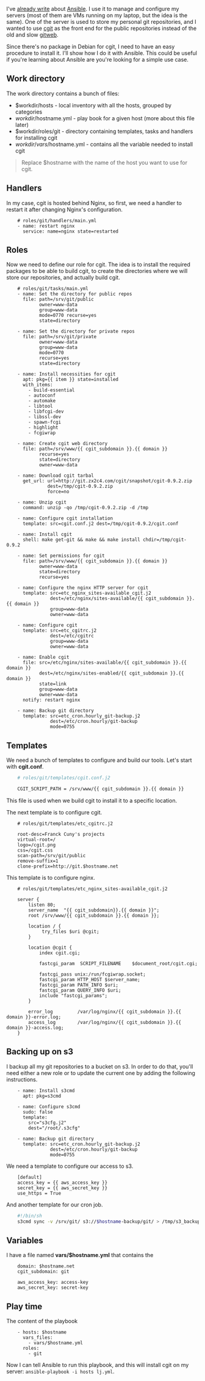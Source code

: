 I've [already write](file:///ansible-and-chef/) about [Ansible](http://www.ansibleworks.com/). I use it to manage and configure my servers (most of them are VMs running on my laptop, but the idea is the same). One of the server is used to store my personal git repositories, and I wanted to use [cgit](http://git.zx2c4.com/cgit/) as the front end for the public repositories instead of the old and slow [gitweb](https://git.wiki.kernel.org/index.php/Gitweb).

Since there's no package in Debian for cgit, I need to have an easy procedure to install it. I'll show how I do it with Ansible. This could be useful if you're learning about Ansible are you're looking for a simple use case.

Work directory
--------------

The work directory contains a bunch of files:

-   $workdir/hosts - local inventory with all the hosts, grouped by categories
-   $workdir/$hostname.yml - play book for a given host (more about this file later)
-   $workdir/roles/git - directory containing templates, tasks and handlers for installing cgit
-   $workdir/vars/$hostname.yml - contains all the variable needed to install cgit

> Replace $hostname with the name of the host you want to use for cgit.

Handlers
--------

In my case, cgit is hosted behind Nginx, so first, we need a handler to restart it after changing Nginx's configuration.

``` example
    # roles/git/handlers/main.yml
    - name: restart nginx
      service: name=nginx state=restarted
```

Roles
-----

Now we need to define our role for cgit. The idea is to install the required packages to be able to build cgit, to create the directories where we will store our repositories, and actually build cgit.

``` example
    # roles/git/tasks/main.yml
    - name: Set the directory for public repos
      file: path=/srv/git/public
            owner=www-data
            group=www-data
            mode=0770 recurse=yes
            state=directory

    - name: Set the directory for private repos
      file: path=/srv/git/private
            owner=www-data
            group=www-data
            mode=0770
            recurse=yes
            state=directory

    - name: Install necessities for cgit
      apt: pkg={{ item }} state=installed
      with_items:
        - build-essential
        - autoconf
        - automake
        - libtool
        - libfcgi-dev
        - libssl-dev
        - spawn-fcgi
        - highlight
        - fcgiwrap

    - name: Create cgit web directory
      file: path=/srv/www/{{ cgit_subdomain }}.{{ domain }}
            recurse=yes
            state=directory
            owner=www-data

    - name: Download cgit tarbal
      get_url: url=http://git.zx2c4.com/cgit/snapshot/cgit-0.9.2.zip
               dest=/tmp/cgit-0.9.2.zip
               force=no

    - name: Unzip cgit
      command: unzip -qo /tmp/cgit-0.9.2.zip -d /tmp

    - name: Configure cgit installation
      template: src=cgit.conf.j2 dest=/tmp/cgit-0.9.2/cgit.conf

    - name: Install cgit
      shell: make get-git && make && make install chdir=/tmp/cgit-0.9.2

    - name: Set permissions for cgit
      file: path=/srv/www/{{ cgit_subdomain }}.{{ domain }}
            owner=www-data
            state=directory
            recurse=yes

    - name: Configure the nginx HTTP server for cgit
      template: src=etc_nginx_sites-available_cgit.j2
                dest=/etc/nginx/sites-available/{{ cgit_subdomain }}.{{ domain }}
                group=www-data
                owner=www-data

    - name: Configure cgit
      template: src=etc_cgitrc.j2
                dest=/etc/cgitrc
                group=www-data
                owner=www-data

    - name: Enable cgit
      file: src=/etc/nginx/sites-available/{{ cgit_subdomain }}.{{ domain }}
            dest=/etc/nginx/sites-enabled/{{ cgit_subdomain }}.{{ domain }}
            state=link
            group=www-data
            owner=www-data
      notify: restart nginx

    - name: Backup git directory
      template: src=etc_cron.hourly_git-backup.j2
                dest=/etc/cron.hourly/git-backup
                mode=0755
```

Templates
---------

We need a bunch of templates to configure and build our tools. Let's start with **cgit.conf**.

``` bash
    # roles/git/templates/cgit.conf.j2

    CGIT_SCRIPT_PATH = /srv/www/{{ cgit_subdomain }}.{{ domain }}
```

This file is used when we build cgit to install it to a specific location.

The next template is to configure cgit.

``` example
    # roles/git/templates/etc_cgitrc.j2

    root-desc=Franck Cuny's projects
    virtual-root=/
    logo=/cgit.png
    css=/cgit.css
    scan-path=/srv/git/public
    remove-suffix=1
    clone-prefix=http://git.$hostname.net
```

This template is to configure nginx.

``` example
    # roles/git/templates/etc_nginx_sites-available_cgit.j2

    server {
        listen 80;
        server_name  "{{ cgit_subdomain}}.{{ domain }}";
        root /srv/www/{{ cgit_subdomain }}.{{ domain }};

        location / {
             try_files $uri @cgit;
        }

        location @cgit {
            index cgit.cgi;

            fastcgi_param  SCRIPT_FILENAME    $document_root/cgit.cgi;

            fastcgi_pass unix:/run/fcgiwrap.socket;
            fastcgi_param HTTP_HOST $server_name;
            fastcgi_param PATH_INFO $uri;
            fastcgi_param QUERY_INFO $uri;
            include "fastcgi_params";
        }

        error_log         /var/log/nginx/{{ cgit_subdomain }}.{{ domain }}-error.log;
        access_log        /var/log/nginx/{{ cgit_subdomain }}.{{ domain }}-access.log;
    }
```

Backing up on s3
----------------

I backup all my git repositories to a bucket on s3. In order to do that, you'll need either a new role or to update the current one by adding the following instructions.

``` example
    - name: Install s3cmd
      apt: pkg=s3cmd

    - name: Configure s3cmd
      sudo: false
      template:
        src="s3cfg.j2"
        dest="/root/.s3cfg"

    - name: Backup git directory
      template: src=etc_cron.hourly_git-backup.j2
                dest=/etc/cron.hourly/git-backup
                mode=0755
```

We need a template to configure our access to s3.

``` example
    [default]
    access_key = {{ aws_access_key }}
    secret_key = {{ aws_secret_key }}
    use_https = True
```

And another template for our cron job.

``` bash
    #!/bin/sh
    s3cmd sync -v /srv/git/ s3://$hostname-backup/git/ > /tmp/s3_backup_git.log 2>&1
```

Variables
---------

I have a file named **vars/$hostname.yml** that contains the

``` example
    domain: $hostname.net
    cgit_subdomain: git

    aws_access_key: access-key
    aws_secret_key: secret-key
```

Play time
---------

The content of the playbook

``` example
    - hosts: $hostname
      vars_files:
        - vars/$hostname.yml
      roles:
        - git
```

Now I can tell Ansible to run this playbook, and this will install cgit on my server: `ansible-playbook -i hosts lj.yml`.
